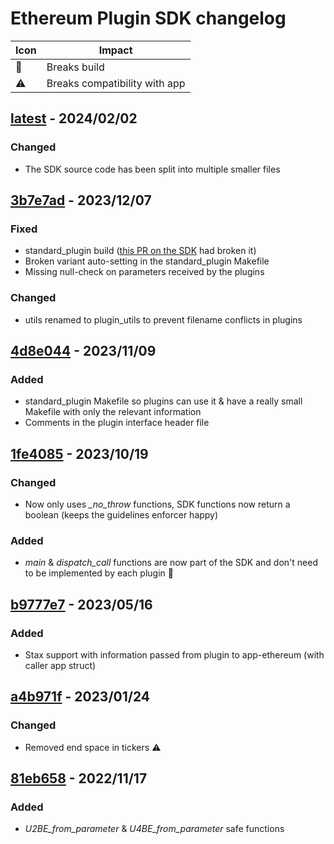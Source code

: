 # Ethereum Plugin SDK changelog

|          Icon        |            Impact             |
|----------------------|-------------------------------|
| :rotating_light:     | Breaks build                  |
| :warning:            | Breaks compatibility with app |

## [latest](/) - 2024/02/02

### Changed

* The SDK source code has been split into multiple smaller files

## [3b7e7ad](/../../commit/3b7e7ad) - 2023/12/07

### Fixed

* standard\_plugin build ([this PR on the SDK](https://github.com/LedgerHQ/ledger-secure-sdk/pull/473) had broken it)
* Broken variant auto-setting in the standard\_plugin Makefile
* Missing null-check on parameters received by the plugins

### Changed

* utils renamed to plugin\_utils to prevent filename conflicts in plugins

## [4d8e044](/../../commit/4d8e044) - 2023/11/09

### Added

* standard\_plugin Makefile so plugins can use it & have a really small Makefile
with only the relevant information
* Comments in the plugin interface header file

## [1fe4085](/../../commit/1fe4085) - 2023/10/19

### Changed

* Now only uses *\_no\_throw* functions, SDK functions now return a boolean
(keeps the guidelines enforcer happy)

### Added

* *main* & *dispatch\_call* functions are now part of the SDK and don't need to
be implemented by each plugin :rotating_light:

## [b9777e7](/../../commit/b9777e7) - 2023/05/16

### Added

* Stax support with information passed from plugin to app-ethereum (with caller app struct)

## [a4b971f](/../../commit/a4b971f) - 2023/01/24

### Changed

* Removed end space in tickers :warning:

## [81eb658](/../../commit/81eb658) - 2022/11/17

### Added

* *U2BE\_from\_parameter* & *U4BE\_from\_parameter* safe functions
